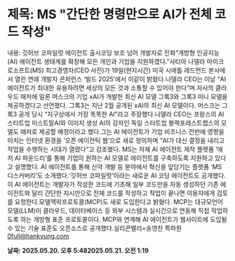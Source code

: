 # **제목: MS "간단한 명령만으로 AI가 전체 코드 작성"**

  내용: 깃허브 코파일럿 에이전트 출시코딩 보조 넘어 개발자로 진화“개방형 인공지능(AI) 에이전트 생태계를 확장해 모든 개인과 기업을 지원하겠다.”사티아 나델라 마이크로소프트(MS) 최고경영자(CEO·사진)가 19일(현지시간) 미국 시애틀 레드먼드 본사에서 열린 연례 개발자 콘퍼런스 ‘빌드 2025’에서 이같이 밝혔다.나델라 CEO는 이날 “AI 에이전트가 최대한 유용하려면 세상의 모든 것과 소통할 수 있어야 한다”며 자사의 클라우드 애저에 일론 머스크의 기업 xAI가 개발한 최신 AI 모델 그록3와 그록3 미니 모델을 제공하겠다고 선언했다. 그록3는 지난 2월 공개된 xAI의 최신 AI 모델이다. 머스크는 그록3 공개 당시 “지구상에서 가장 똑똑한 AI”라고 주장했다.나델라 CEO는 프랑스의 AI 스타트업 미스트랄AI와 이미지 생성 AI의 강자인 독일 스타트업 블랙포레스트랩스의 모델도 애저로 제공할 예정이라고 했다.그는 AI 에이전트가 기업 비즈니스 전반에 영향을 미치는 인터넷 환경을 ‘오픈 에이전틱 웹’으로 새로 정의하며 “AI가 대신 결정을 내리고 작업을 수행하는 시대가 열렸다”고 강조했다. MS는 자체 AI 에이전트 제작 플랫폼 ‘애저 AI 파운드리’를 통해 기업이 원하는 AI 모델로 에이전트를 구축하도록 지원하고 있다고 설명했다. AI 에이전트를 통해 신약 개발 등 분야에서 혁신을 앞당기는 플랫폼 ‘MS 디스커버리’도 소개했다.‘깃허브 코파일럿’이라는 새로운 AI 코딩 에이전트도 공개했다. 이 AI 에이전트는 개발자가 작성한 코드에 기초해 일부 코드만을 자동 생성하던 기존 에이전트와 달리 간단한 지시만으로 전체 코드를 작성하고 작업이 끝나면 이용자에게 검토를 요청한다.모델맥락프로토콜(MCP)도 새로 도입한다고 밝혔다. MCP는 대규모언어모델(LLM)이 클라우드, 데이터베이스 등 외부 시스템과 실시간으로 연동해 직접 작업하도록 하는 개방형 표준 프로토콜이다. MCP와 연계해 AI 에이전트가 웹사이트에 도입될 수 있는 기술 표준도 오픈소스로 공개했다.실리콘밸리=송영찬 특파원 0full@hankyung.com

  **날짜: 2025.05.20. 오후 5:482025.05.21. 오전 1:19**